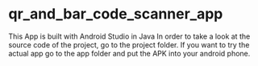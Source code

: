 # qr_and_bar_code_scanner_app
This App is built with Android Studio in Java
In order to take a look at the source code of the project, go to the project folder.
If you want to try the actual app go to the app folder and put the APK into your android phone.
